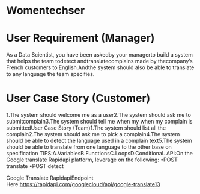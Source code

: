 # Womentechser
# User Requirement (Manager)
As a Data Scientist, you have been askedby your managerto build a system that helps the team todetect andtranslatecomplains made by thecompany’s French customers to English.Andthe system should also be able to translate to any language the team specifies.
# User Case Story (Customer)
1.The system should welcome me as a user2.The system should ask me to submitcomplain3.The system should tell me when my when my complain is submittedUser Case Story (Team)1.The system should list all the complain2.The system should ask me to pick a complain4.The system should be able to detect the language used in a complain text5.The system should be able to translate from one language to the other base on specification TIPS:A.VariablesB.FunctionsC.LoopsD.Conditional.
API:On the Google translate Rapidapi platform, 
leverage on the following:
•POST translate
•POST detect

Google Translate RapidapiEndpoint Here:https://rapidapi.com/googlecloud/api/google-translate13

